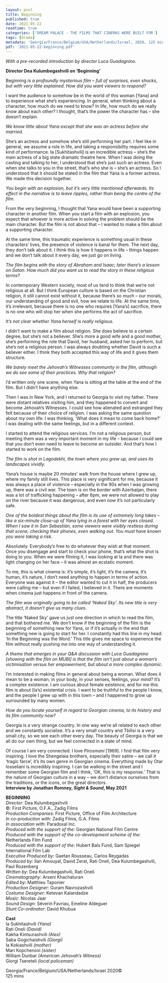 ```yaml
---
layout: post
title: Beginning
published: true
date: 2021-05-22
readtime: true
categories: ['DREAM PALACE - THE FILMS THAT CINEMAS WERE BUILT FOR']
tags: [Drama]
metadata: 'Georgia/France/Belgium/USA/Netherlands/Israel, 2020, 125 mins<br> Director: Dea Kulumbegashvili'
pdf: '2021-05-22-beginning.pdf'
---
```


_With a pre-recorded introduction by director Luca Guadagnino._

**Director Dea Kulumbegashvili on ‘Beginning’**

Beginning _is a profoundly mysterious film – full of surprises, even shocks, but with very little explained. How did you want viewers to respond?_

I want the audience to somehow be in the world of this woman [Yana] and to experience what she’s experiencing. In general, when thinking about a character, how much do we need to know? In life, how much do we really know about each other? I thought, that’s the power the character has – she doesn’t explain.

_We know little about Yana except that she was an actress before she married._

She’s an actress and somehow she’s still performing her part. I feel like in general, we assume a role in life, and taking a responsibility requires some kind of performance. Ia [Sukhitashvili] is an incredible actress – she’s the main actress of a big state dramatic theatre here. When I was doing the casting and talking to her, I understood that she’s just such an actress. Even when she talks to you in the street, that’s who she is – she’s an actress. So I understood that it should be stated in the film that Yana is a former actress. We made this decision together.

_You begin with an explosion, but it’s very little mentioned afterwards. Its effect in the narrative is to leave ripples, rather than being the centre of the film._

From the very beginning, I thought that Yana would have been a supporting character in another film. When you start a film with an explosion, you expect that whoever is more active in solving the problem should be the main character. But the film is not about that – I wanted to make a film about a supporting character.

At the same time, this traumatic experience is something usual in these characters’ lives, the presence of violence is banal for them. The next day, they don’t talk about it. I think this is how it happens in life – things happen and we don’t talk about it every day, we just go on living.

_The film begins with the story of Abraham and Isaac; later there’s a lesson on Satan. How much did you want us to read the story in these religious terms?_

In contemporary Western society, most of us tend to think that we’re not religious at all. But I think European culture is based on the Christian religion, it still cannot exist without it, because there’s so much – our morals, our understanding of good and evil, how we relate to life. At the same time, it’s irrelevant, because there is no one who requires [Yana’s] sacrifice, there is no one who will stop her when she performs the act of sacrifice.

_It’s not clear whether Yana herself is really religious._

I didn’t want to make a film about religion. She does believe to a certain degree, but she’s not a believer. She’s more a good wife and a good mother, she’s performing the role that David, her husband, asked her to perform, but she’s not a religious person. I was always doubting whether David is such a believer either. I think they both accepted this way of life and it gives them structure.

_We barely meet the Jehovah’s Witnesses community in the film, although we do see some of their practices. Why that religion?_

I’d written only one scene, when Yana is sitting at the table at the end of the film. But I didn’t have anything else.

Then I was in New York, and I returned to Georgia to visit my father. There were distant relatives visiting him, and they happened to convert and become Jehovah’s Witnesses. I could see how alienated and estranged they felt because of their choice of religion. I was asking the same question about my own life: I was thinking, ‘What does it mean to come back home?’ I was dealing with the same feelings, but in a different context.

I started to attend the religious services. I’m not a religious person, but meeting them was a very important moment in my life – because I could see that you don’t even need to leave to become an outsider. And that’s how I started to work on the film.

_The film is shot in Lagodekhi, the town where you grew up, and uses its landscapes vividly._

Yana’s house is maybe 20 minutes’ walk from the house where I grew up, where my family still lives. This place is very significant for me, because it was always a place of violence – especially in the 90s when I was growing up, there was a civil war. The town is on the border with Azerbaijan, there was a lot of trafficking happening – after 6pm, we were not allowed to play on the river because it was dangerous, and even now it’s not particularly safe.

_One of the boldest things about the film is its use of extremely long takes – like a six-minute close-up of Yana lying in a forest with her eyes closed. When I saw it in San Sebastián, some viewers were visibly restless during that scene, checking their phones, even walking out. You must have known you were taking a risk._

Absolutely. Everybody’s free to do whatever they wish at that moment. Once you disengage and start to check your phone, that’s what the shot is doing to you. When we were filming it, I was looking at Ia and there was light changing on her face – it was almost an ecstatic moment.

To me, this is what cinema is: it’s simple, it’s light, it’s the camera, it’s human, it’s nature, I don’t need anything to happen in terms of action. Everyone was against it – the editor wanted to cut it in half, the producers were calling me – but even if I failed, I believed in it. There are moments when cinema just happens in front of the camera.

_The film was originally going to be called ‘Naked Sky’. Its new title is very abstract, it doesn’t give us many clues._

The title ‘Naked Sky’ gave us just one direction in which to read the film, and that bothered me. We don’t know if the beginning of the film is the beginning of something new for Yana, or if it’s actually in the end that something new is going to start for her.  I constantly had this line in my head: ‘In the Beginning was the Word.’ This title gives me space to experience the film without really pushing me into one way of understanding it.

_A theme that emerges in your Q&A discussion with Luca Guadagnino [showing with the film on MUBI] is that the film isn’t just about a woman’s victimisation versus her empowerment, but about a more complex dynamic._

I’m interested in making films in general about being a woman. What does it mean to be a woman, in your body, in your senses, feelings, your mind? It’s a complex existence. I am curious about female existence, and for me this film is about [Ia’s] existential crisis. I want to be truthful to the people I know, and the people I grew up with in this town – and I happened to grow up surrounded by many women.

_How do you locate yourself in regard to Georgian cinema, to its history and its film community now?_

Georgia is a very strange country. In one way we’re all related to each other and we constantly socialise. It’s a very small country and Tbilisi is a very small city, so we see each other every day. The beauty of Georgia is that we all do our own thing, but we feel connected in a state of mind.

Of course I am very connected. I love _Pirosmani_ [1969]. I find that film very inspiring. I love the Shengelaia brothers, especially their satire – we call it ‘tragic farce’, it’s its own genre in Georgian cinema. Everything made by Otar Iosseliani is incredibly inspiring. I can be walking in the street and I remember some Georgian film and I think, ‘OK, this is my response.’ That is the nature of Georgian culture in a way – we don’t distance ourselves from the traditions, or the icons, or the great directors.  
**Interview by Jonathan Romney, _Sight & Sound_, May 2021**



**BEGINNING**  
_Director_: Dea Kulumbegashvili  
©: First Picture, O.F.A., Zadig Films  
_Production Companies_: First Picture, Office of Film Architecture  
_In co-production with_: Zadig Films,  G.A. Films  
_In association with_: Paradoxal Inc.  
_Produced with the support of the_: Georgian National Film Centre  
_Produced with the support of the  co-development scheme of the_: Netherlands Film Fund  
_Produced with the support of the_:  Hubert Bals Fund,  Sam Spiegel International Film Lab  
_Executive Produced by_:  Gaetan Rousseau, Carlos Reygadas  
_Produced by_: Ilan Amouyal, David Zerat, Rati Oneli, Dea Kulumbegashvili,  
Paul Rozenberg  
_Written by_: Dea Kulumbegashvili,  Rati Oneli  
_Cinematography_: Arseni Khachaturan  
_Edited by_: Matthieu Taponier  
_Production Designer_: Guram Navrozashvili  
_Costume Designer_: Ketevan Kalandadze  
_Music_: Nicolas Jaar  
_Sound Design_: Séverin Favriau,  Emeline Aldeguer  
_Stunt Co-ordinator_: David Khubua

**Cast**  
Ia Sukhitashvili _(Yana)_  
Rati Oneli _(David)_  
Kakha Kintsurashvili _(Alex)_  
Saba Gogichaishvili _(Giorgi)_  
Ia Kokiashvili _(mother)_  
Mari Kopchenovi _(sister)_  
William Dunbar _(American Jehovah’s Witness)_  
Giorgi Tsereteli _(local policeman)_

Georgia/France/Belgium/USA/Netherlands/Israel 2020©  
125 mins
<!--stackedit_data:
eyJoaXN0b3J5IjpbLTExNzI4MjgyNzldfQ==
-->
